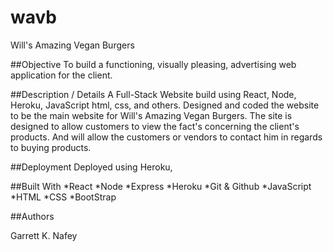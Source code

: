# wavb
Will's Amazing Vegan Burgers

##Objective
To build a functioning, visually pleasing, advertising web application for the client.

##Description / Details
A Full-Stack Website build using React, Node, Heroku, JavaScript html, css, and others. 
Designed and coded the website to be the main website for Will's Amazing Vegan Burgers. 
The site is designed to allow customers to view the fact's concerning the client's products. 
And will allow the customers or vendors to contact him in regards to buying products.

##Deployment
Deployed using Heroku, 


##Built With
*React
*Node
*Express
*Heroku
*Git & Github
*JavaScript
*HTML
*CSS
*BootStrap

##Authors

Garrett K. Nafey
